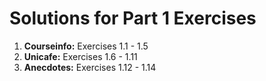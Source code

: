 # Solutions for Part 1 Exercises

1. **Courseinfo:** Exercises 1.1 - 1.5
2. **Unicafe:** Exercises 1.6 - 1.11
3. **Anecdotes:** Exercises 1.12 - 1.14
